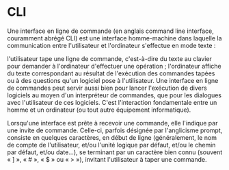 # CLI

Une interface en ligne de commande (en anglais command line interface, couramment abrégé CLI) est une interface homme-machine dans laquelle la communication entre l'utilisateur et l'ordinateur s'effectue en mode texte :

l'utilisateur tape une ligne de commande, c'est-à-dire du texte au clavier pour demander à l'ordinateur d'effectuer une opération ;
l'ordinateur affiche du texte correspondant au résultat de l'exécution des commandes tapées ou à des questions qu'un logiciel pose à l'utilisateur.
Une interface en ligne de commandes peut servir aussi bien pour lancer l'exécution de divers logiciels au moyen d'un interpréteur de commandes, que pour les dialogues avec l'utilisateur de ces logiciels. C'est l'interaction fondamentale entre un homme et un ordinateur (ou tout autre équipement informatique).

Lorsqu'une interface est prête à recevoir une commande, elle l'indique par une invite de commande. Celle-ci, parfois désignée par l'anglicisme prompt, consiste en quelques caractères, en début de ligne (généralement, le nom de compte de l'utilisateur, et/ou l'unité logique par défaut, et/ou le chemin par défaut, et/ou date…), se terminant par un caractère bien connu (souvent « ] », « # », « $ » ou « > »), invitant l'utilisateur à taper une commande.
